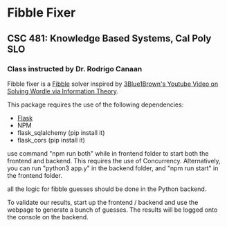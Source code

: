 # Fibble Fixer
## CSC 481: Knowledge Based Systems, Cal Poly SLO
### Class instructed by Dr. Rodrigo Canaan

Fibble fixer is a [Fibble](https://fibble.xyz/) solver inspired by [3Blue1Brown's Youtube Video on Solving Wordle via Information Theory](https://www.youtube.com/watch?v=v68zYyaEmEA).

This package requires the use of the following dependencies:

* [Flask](https://flask.palletsprojects.com/en/3.0.x/installation/)
* NPM
* flask_sqlalchemy (pip install it)
* flask_cors (pip install it)

use command "npm run both" while in frontend folder to start both the frontend and backend. This requires the use of Concurrency. Alternatively, you can run "python3 app.y" in the backend folder, and "npm run start" in the frontend folder.

all the logic for fibble guesses should be done in the Python backend.

To validate our results, start up the frontend / backend and use the webpage to generate a bunch of guesses. The results will be logged onto the console on the backend.
